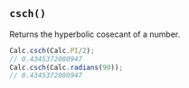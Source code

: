 ## `csch()`

Returns the hyperbolic cosecant of a number.

```javascript
Calc.csch(Calc.PI/2);
// 0.4345372080947
Calc.csch(Calc.radians(90));
// 0.4345372080947
```

